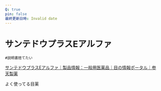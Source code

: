 ```yaml
---
Q: true
pin: false
最終更新日時: Invalid date
---
```

# サンテドウプラスEアルファ

`#説明書捨てたい`

[サンテドウプラスEアルファ｜製品情報：一般用医薬品｜目の情報ポータル｜参天製薬](https://www.santen.co.jp/ja/healthcare/eye/products/otc/sante_de_u_plus_e_alfa.jsp)

よく使ってる目薬